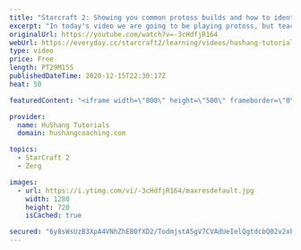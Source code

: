 ```yaml
---
title: "Starcraft 2: Showing you common protoss builds and how to identify them"
excerpt: "In today's video we are going to be playing protoss, but teaching zerg! You might pick up on a few things if you're protoss as well but the goal is to teach zerg players what to look for when they're playing and how to identify certain protoss builds  Starcraft 2: Showing you common protoss builds and"
originalUrl: https://youtube.com/watch?v=-3cHdfjR164
webUrl: https://everyday.cc/starcraft2/learning/videos/hushang-tutorials-starcraft-2-showing-you-common-protoss-builds-and-how-to-identify-them/
type: video
price: Free
length: PT29M15S
publishedDateTime: 2020-12-15T22:30:17Z
heat: 50

featuredContent: "<iframe width=\"800\" height=\"500\" frameborder=\"0\" src=\"https://www.youtube.com/embed/-3cHdfjR164\" allow=\"accelerometer; autoplay; encrypted-media; gyroscope; picture-in-picture\" allowfullscreen></iframe>"

provider:
  name: HuShang Tutorials
  domain: hushangcoaching.com

topics:
  - StarCraft 2
  - Zerg

images:
  - url: https://i.ytimg.com/vi/-3cHdfjR164/maxresdefault.jpg
    width: 1280
    height: 720
    isCached: true

secured: "6y8sWsUzB3XpA4VNhZhEB0fXD2/TodmjstA5gV7CVAdUeIelQgtdcbQ02v2xhb46H+qqMWMHXBO0q5H/iYj8+wJj2h8JvEu1tie60G7b3ixo56wiOqW3NLnX83iV5p347jD+wgxa5hYtWn5kckWc4/9+pK7ZLCx9u/VhzGScEFEwLAfQ8or7FBXhCDETw5EZjtQzeachNMRBpnODpHkOdtPDF/HO0u9ADaluNNlazRdHXhbpTYQ9prE2RzKlN7PUSDt3nazUs3ShcVAADs/6fCAAezjQejJhgV3wwcpasZe+zZWAsOzvGgNlhXuJSnxLFJ+TOfD7nxoVbqSn2IxAKQgvdTy9AySTZ7Opee6JKZL3HOu5WB/9ZfR6euYnU+4slK5GM1QDUPHw64kCxEXLUFn52rqsVqvcf99bkjFKA5s=;pajvb8ZnJKTGBCvaE8V5Qw=="
---
```


